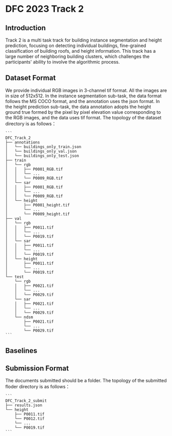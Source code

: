# DFC 2023 Track 2 
## Introduction
Track 2 is a multi task track for building instance segmentation and height prediction, focusing on detecting individual buildings, fine-grained classification of building roofs, and height information.
This track has a large number of neighboring building clusters, which challenges the participants' ability to involve the algorithmic process.
## Dataset Format
We provide individual RGB images in 3-channel tif format.
All the images are in size of 512x512.
In the instance segmentation sub-task, the data format follows the MS COCO format, and the annotation uses the json format. 
In the height prediction sub-task, the data annotation adopts the height ground true formed by the pixel by pixel elevation value corresponding to the RGB images, 
and the data uses tif format.
The topology of the dataset directory is as follows：

    ```
    DFC_Track_2
    ├── annotations
    │   └── buildings_only_train.json
    │   └── buildings_only_val.json
    │   └── buildings_only_test.json
    ├── train
    │   └── rgb
    │   │   ├── P0001_RGB.tif
    │   │   └── ...
    │   │   └── P0009_RGB.tif
    │   └── sar
    │   │   ├── P0001_RGB.tif
    │   │   └── ...
    │   │   └── P0009_RGB.tif
    │   └── height
    │       ├── P0001_height.tif
    │       └── ...
    │       └── P0009_height.tif
    ├── val
    │   └── rgb
    │   │   ├── P0011.tif
    │   │   └── ...
    │   │   └── P0019.tif
    │   └── sar
    │   │   ├── P0011.tif
    │   │   └── ...
    │   │   └── P0019.tif
    │   └── height
    │       ├── P0011.tif
    │       └── ...
    │       └── P0019.tif
    └── test
        └── rgb
        │   ├── P0021.tif
        │   └── ...
        │   └── P0029.tif
        └── sar
        │   ├── P0021.tif
        │   └── ...
        │   └── P0029.tif
        └── ndsm
            ├── P0021.tif
            └── ...
            └── P0029.tif
    ```
## Baselines


## Submission Format
The documents submitted should be a folder. 
The topology of the submitted floder directory is as follows：

    ```
    DFC_Track_2_submit
    ├── results.json
    └── height
        ├── P0011.tif
        └── P0012.tif
        └── ...
        └── P0019.tif
    ```


